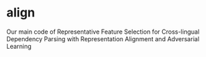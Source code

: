 # align
Our main code of Representative Feature Selection for Cross-lingual Dependency Parsing with Representation Alignment and Adversarial Learning

